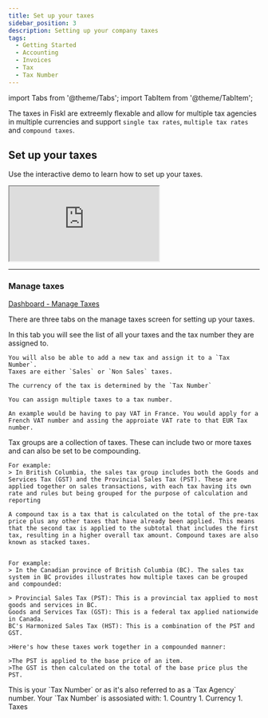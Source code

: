 ```yaml
---
title: Set up your taxes
sidebar_position: 3
description: Setting up your company taxes
tags:
  - Getting Started
  - Accounting
  - Invoices
  - Tax
  - Tax Number
---
```


import Tabs from '@theme/Tabs';
import TabItem from '@theme/TabItem';

The taxes in Fiskl are extreemly flexable and allow for multiple tax agencies in multiple currencies and support `single tax rates`, `multiple tax rates` and `compound taxes`. 

## Set up your taxes

Use the interactive demo to learn how to set up your taxes.


<div style={{ position: 'relative', paddingBottom: '56.25%', height: 0, width: '100%' }}>
  <iframe
    style={{ position: 'absolute', top: 0, left: 0, width: '100%', height: '100%', border: 0 }}
    src="https://demo.fiskl.com/e/clzfgbf21001skx0c7irtx3gl/tour"
    allowFullScreen
    webkitallowfullscreen="true"
    mozallowfullscreen="true"
    allowtransparency="true"
  ></iframe>
</div>

--- 

### Manage taxes

[Dashboard - Manage Taxes](https://my.fiskl.com/manage-taxes)

There are three tabs on the manage taxes screen for setting up your taxes. 

<Tabs lazy>
  <TabItem value="single" label="Single taxes" default>
    In this tab you will see the list of all your taxes and the tax number they are assigned to. 

    You will also be able to add a new tax and assign it to a `Tax Number`. 
    Taxes are either `Sales` or `Non Sales` taxes. 

    The currency of the tax is determined by the `Tax Number`

    You can assign multiple taxes to a tax number. 

    An example would be having to pay VAT in France. You would apply for a French VAT number and assing the approiate VAT rate to that EUR Tax number.
  </TabItem>
  <TabItem value="groups" label="Tax groups">
    Tax groups are a collection of taxes. These can include two or more taxes and can also be set to be compounding. 
    
    For example: 
    > In British Columbia, the sales tax group includes both the Goods and Services Tax (GST) and the Provincial Sales Tax (PST). These are applied together on sales transactions, with each tax having its own rate and rules but being grouped for the purpose of calculation and reporting 

    A compound tax is a tax that is calculated on the total of the pre-tax price plus any other taxes that have already been applied. This means that the second tax is applied to the subtotal that includes the first tax, resulting in a higher overall tax amount. Compound taxes are also known as stacked taxes.


    For example:
    > In the Canadian province of British Columbia (BC). The sales tax system in BC provides illustrates how multiple taxes can be grouped and compounded:

    > Provincial Sales Tax (PST): This is a provincial tax applied to most goods and services in BC.
    Goods and Services Tax (GST): This is a federal tax applied nationwide in Canada.
    BC's Harmonized Sales Tax (HST): This is a combination of the PST and GST.

    >Here's how these taxes work together in a compounded manner:

    >The PST is applied to the base price of an item.
    >The GST is then calculated on the total of the base price plus the PST.


  </TabItem>
  <TabItem value="number" label="Tax ID/VAT Nr">
    This is your `Tax Number` or as it's also referred to as a `Tax Agency` number. 
    Your `Tax Number` is assosiated with:
    1. Country
    1. Currency
    1. Taxes
  </TabItem>
</Tabs>